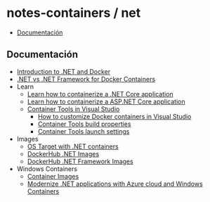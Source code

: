 # notes-containers / net

- [Documentación](#documentación)

## Documentación

- [Introduction to .NET and Docker](https://learn.microsoft.com/en-us/dotnet/core/docker/introduction)
- [.NET vs .NET Framework for Docker Containers](https://learn.microsoft.com/en-us/dotnet/architecture/microservices/net-core-net-framework-containers/general-guidance)
- Learn
  - [Learn how to containerize a .NET Core application](https://learn.microsoft.com/en-us/dotnet/core/docker/build-container)
  - [Learn how to containerize a ASP.NET Core application](https://learn.microsoft.com/en-us/aspnet/core/host-and-deploy/docker/building-net-docker-images)
  - [Container Tools in Visual Studio](https://learn.microsoft.com/en-us/visualstudio/containers)
    - [How to customize Docker containers in Visual Studio](https://learn.microsoft.com/en-us/visualstudio/containers/container-build)
    - [Container Tools build properties](https://learn.microsoft.com/en-us/visualstudio/containers/container-msbuild-properties)
    - [Container Tools launch settings](https://learn.microsoft.com/en-us/visualstudio/containers/container-launch-settings)
- Images
  - [OS Target with .NET containers](https://learn.microsoft.com/en-us/dotnet/architecture/microservices/net-core-net-framework-containers/net-container-os-targets)
  - [DockerHub .NET Images](https://hub.docker.com/_/microsoft-dotnet/)
  - [DockerHub .NET Framework Images](https://hub.docker.com/_/microsoft-dotnet-framework)
- Windows Containers
  - [Container Images](https://learn.microsoft.com/en-us/virtualization/windowscontainers/manage-containers/container-base-images)
  - [Modernize .NET applications with Azure cloud and Windows Containers](https://learn.microsoft.com/en-us/dotnet/architecture/modernize-with-azure-containers)
